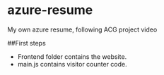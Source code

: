 # azure-resume
My own azure resume, following ACG project video

##First steps

- Frontend folder contains the website.
- main.js contains visitor counter code.